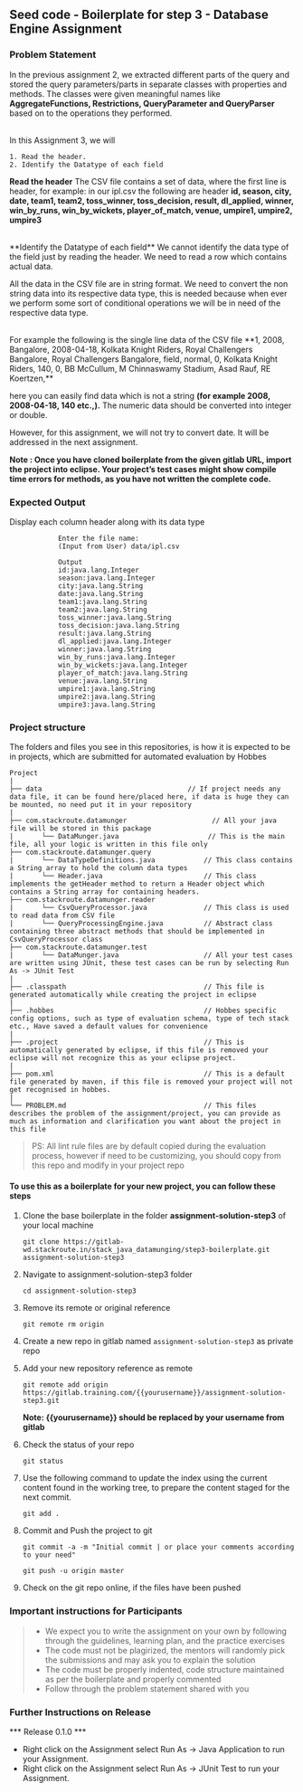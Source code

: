 ## Seed code - Boilerplate for step 3 - Database Engine Assignment

### Problem Statement

In the previous assignment 2, we extracted different parts of the query and stored the query parameters/parts in separate classes with properties and methods. 
The classes were given meaningful names like **AggregateFunctions, Restrictions, QueryParameter and QueryParser** based on to the operations they performed.

<br>
In this Assignment 3, we will 

    1. Read the header.  
    2. Identify the Datatype of each field 

**Read the header**
The CSV file contains a set of data, where the first line is header, for example: in our ipl.csv the following are header 
**id, season, city, date, team1, team2, toss_winner, toss_decision, result, dl_applied, winner, win_by_runs, win_by_wickets, player_of_match, venue, umpire1, umpire2, umpire3** 

<br>
**Identify the Datatype of each field**
We cannot identify the data type of the field just by reading the header. We need to read a row which contains actual data.

All the data in the CSV file are in string format. We need to convert the non string data into its respective data type, this is needed because when ever we perform some sort of 
conditional operations we will be in need of the respective data type. 

<br>
For example the following is the single line data of the CSV file 
**1, 2008, Bangalore, 2008-04-18, Kolkata Knight Riders, Royal Challengers Bangalore, Royal Challengers Bangalore, field, normal, 0, Kolkata Knight Riders, 140, 0, BB McCullum, M Chinnaswamy Stadium, Asad Rauf, RE Koertzen,**

here you can easily find data which is not a string **(for example 2008, 2008-04-18, 140 etc.,).** The numeric data should be converted into integer or double. 

However, for this assignment, we will not try to convert date. It will be addressed in the next assignment.

**Note : Once you have cloned boilerplate from the given gitlab URL, import the project into eclipse. 
Your project’s test cases might show compile time errors for methods, as you have not written the complete code.**

### Expected Output
Display each column header along with its data type
     
                Enter the file name:
                (Input from User) data/ipl.csv
                
                Output
                id:java.lang.Integer
                season:java.lang.Integer
                city:java.lang.String
                date:java.lang.String
                team1:java.lang.String
                team2:java.lang.String
                toss_winner:java.lang.String
                toss_decision:java.lang.String
                result:java.lang.String
                dl_applied:java.lang.Integer
                winner:java.lang.String
                win_by_runs:java.lang.Integer
                win_by_wickets:java.lang.Integer
                player_of_match:java.lang.String
                venue:java.lang.String
                umpire1:java.lang.String
                umpire2:java.lang.String
                umpire3:java.lang.String

### Project structure

The folders and files you see in this repositories, is how it is expected to be in projects, which are submitted for automated evaluation by Hobbes

	Project
	|
	├── data 			                        // If project needs any data file, it can be found here/placed here, if data is huge they can be mounted, no need put it in your repository
	|
	├── com.stackroute.datamunger	                  // All your java file will be stored in this package
	|	    └── DataMunger.java                      // This is the main file, all your logic is written in this file only
	├── com.stackroute.datamunger.query
	|		└── DataTypeDefinitions.java            // This class contains a String array to hold the column data types
	|		└── Header.java                         // This class implements the getHeader method to return a Header object which contains a String array for containing headers.
	├── com.stackroute.datamunger.reader
	|		└── CsvQueryProcessor.java              // This class is used to read data from CSV file
	|		└── QueryProcessingEngine.java          // Abstract class containing three abstract methods that should be implemented in CsvQueryProcessor class
	├── com.stackroute.datamunger.test
    |   	└── DataMunger.java                     // All your test cases are written using JUnit, these test cases can be run by selecting Run As -> JUnit Test 
	|
	├── .classpath			                        // This file is generated automatically while creating the project in eclipse
	|
	├── .hobbes   			                        // Hobbes specific config options, such as type of evaluation schema, type of tech stack etc., Have saved a default values for convenience
	|
	├── .project			                        // This is automatically generated by eclipse, if this file is removed your eclipse will not recognize this as your eclipse project. 
	|
	├── pom.xml 			                        // This is a default file generated by maven, if this file is removed your project will not get recognised in hobbes.
	|
	└── PROBLEM.md  		                        // This files describes the problem of the assignment/project, you can provide as much as information and clarification you want about the project in this file

> PS: All lint rule files are by default copied during the evaluation process, however if need to be customizing, you should copy from this repo and modify in your project repo


#### To use this as a boilerplate for your new project, you can follow these steps

1. Clone the base boilerplate in the folder **assignment-solution-step3** of your local machine
     
    `git clone https://gitlab-wd.stackroute.in/stack_java_datamunging/step3-boilerplate.git assignment-solution-step3`

2. Navigate to assignment-solution-step3 folder

    `cd assignment-solution-step3`

3. Remove its remote or original reference

     `git remote rm origin`

4. Create a new repo in gitlab named `assignment-solution-step3` as private repo

5. Add your new repository reference as remote

     `git remote add origin https://gitlab.training.com/{{yourusername}}/assignment-solution-step3.git`

     **Note: {{yourusername}} should be replaced by your username from gitlab**

5. Check the status of your repo 
     
     `git status`

6. Use the following command to update the index using the current content found in the working tree, to prepare the content staged for the next commit.

     `git add .`
 
7. Commit and Push the project to git

     `git commit -a -m "Initial commit | or place your comments according to your need"`

     `git push -u origin master`

8. Check on the git repo online, if the files have been pushed


### Important instructions for Participants
> - We expect you to write the assignment on your own by following through the guidelines, learning plan, and the practice exercises
> - The code must not be plagirized, the mentors will randomly pick the submissions and may ask you to explain the solution
> - The code must be properly indented, code structure maintained as per the boilerplate and properly commented
> - Follow through the problem statement shared with you

### Further Instructions on Release

*** Release 0.1.0 ***

- Right click on the Assignment select Run As -> Java Application to run your Assignment.
- Right click on the Assignment select Run As -> JUnit Test to run your Assignment.